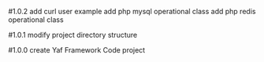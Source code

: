 #1.0.2
add curl user example
add php mysql operational class
add php redis operational class

#1.0.1
modify project directory structure

#1.0.0
create Yaf Framework Code project